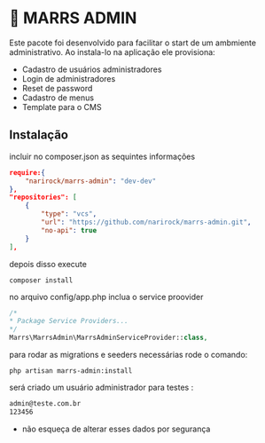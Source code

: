 # 🚀 MARRS ADMIN

Este pacote foi desenvolvido para facilitar o start de um ambmiente administrativo.
Ao instala-lo na aplicação ele provisiona:
  - Cadastro de usuários administradores
  - Login de administradores
  - Reset de password
  - Cadastro de menus
  - Template para o CMS

Instalação
---
incluir no composer.json as sequintes informações
```json
require:{
    "narirock/marrs-admin": "dev-dev"
},
"repositories": [
    {
        "type": "vcs",
        "url": "https://github.com/narirock/marrs-admin.git",
        "no-api": true
    }
],
```

depois disso execute 

```terminal
composer install
```

no arquivo config/app.php inclua o service proovider

```php
/*
* Package Service Providers...
*/
Marrs\MarrsAdmin\MarrsAdminServiceProvider::class,
```
para rodar as migrations e seeders necessárias rode o comando:
```terminal
php artisan marrs-admin:install  
```

será criado um usuário administrador para testes :
```txt
admin@teste.com.br
123456
```
* não esqueça de alterar esses dados por segurança
